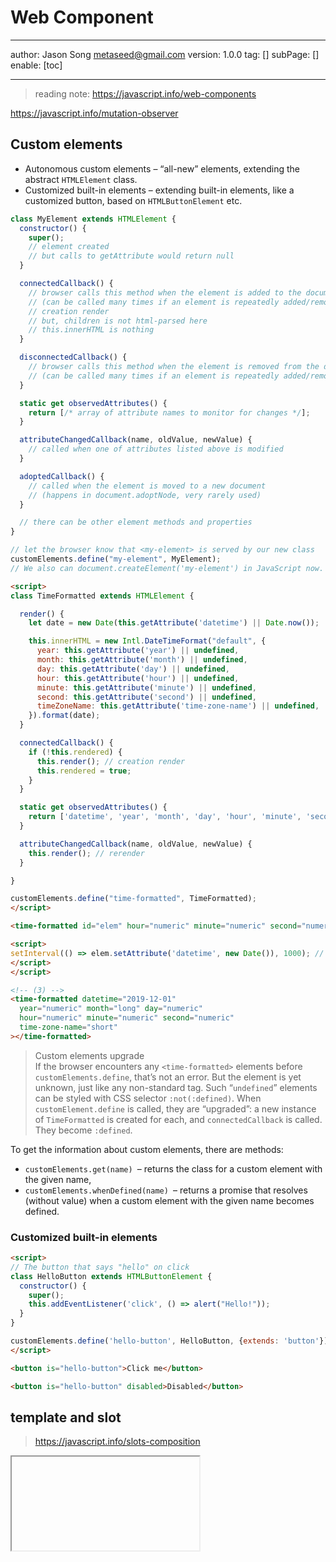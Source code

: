 # Web Component
---
author: Jason Song <metaseed@gmail.com>
version: 1.0.0
tag: []
subPage: []
enable: [toc]

---
> reading note: https://javascript.info/web-components

https://javascript.info/mutation-observer

## Custom elements
* Autonomous custom elements – “all-new” elements, extending the abstract `HTMLElement` class.
* Customized built-in elements – extending built-in elements, like a customized button, based on `HTMLButtonElement` etc.

```js
class MyElement extends HTMLElement {
  constructor() {
    super();
    // element created 
    // but calls to getAttribute would return null
  }

  connectedCallback() {
    // browser calls this method when the element is added to the document
    // (can be called many times if an element is repeatedly added/removed)
    // creation render
    // but, children is not html-parsed here
    // this.innerHTML is nothing
  }

  disconnectedCallback() {
    // browser calls this method when the element is removed from the document
    // (can be called many times if an element is repeatedly added/removed)
  }

  static get observedAttributes() {
    return [/* array of attribute names to monitor for changes */];
  }

  attributeChangedCallback(name, oldValue, newValue) {
    // called when one of attributes listed above is modified
  }

  adoptedCallback() {
    // called when the element is moved to a new document
    // (happens in document.adoptNode, very rarely used)
  }

  // there can be other element methods and properties
}

// let the browser know that <my-element> is served by our new class
customElements.define("my-element", MyElement);
// We also can document.createElement('my-element') in JavaScript now.
```

```html
<script>
class TimeFormatted extends HTMLElement {

  render() {
    let date = new Date(this.getAttribute('datetime') || Date.now());

    this.innerHTML = new Intl.DateTimeFormat("default", {
      year: this.getAttribute('year') || undefined,
      month: this.getAttribute('month') || undefined,
      day: this.getAttribute('day') || undefined,
      hour: this.getAttribute('hour') || undefined,
      minute: this.getAttribute('minute') || undefined,
      second: this.getAttribute('second') || undefined,
      timeZoneName: this.getAttribute('time-zone-name') || undefined,
    }).format(date);
  }

  connectedCallback() {
    if (!this.rendered) {
      this.render(); // creation render
      this.rendered = true;
    }
  }

  static get observedAttributes() {
    return ['datetime', 'year', 'month', 'day', 'hour', 'minute', 'second', 'time-zone-name'];
  }

  attributeChangedCallback(name, oldValue, newValue) { 
    this.render(); // rerender
  }

}

customElements.define("time-formatted", TimeFormatted);
</script>

<time-formatted id="elem" hour="numeric" minute="numeric" second="numeric"></time-formatted>

<script>
setInterval(() => elem.setAttribute('datetime', new Date()), 1000); // (5)
</script>
</script>

<!-- (3) -->
<time-formatted datetime="2019-12-01"
  year="numeric" month="long" day="numeric"
  hour="numeric" minute="numeric" second="numeric"
  time-zone-name="short"
></time-formatted>
```

> Custom elements upgrade    
If the browser encounters any `<time-formatted>` elements before `customElements.define`, that’s not an error. But the element is yet unknown, just like any non-standard tag.
Such “`undefined`” elements can be styled with CSS selector `:not(:defined)`.
When` customElement.define` is called, they are “upgraded”: a new instance of `TimeFormatted` is created for each, and `connectedCallback` is called. They become `:defined`.

To get the information about custom elements, there are methods:     
  * `customElements.get(name) `– returns the class for a custom element with the given name,
  * `customElements.whenDefined(name) `– returns a promise that resolves (without value) when a custom element with the given name becomes defined.
  
### Customized built-in elements
```html
<script>
// The button that says "hello" on click
class HelloButton extends HTMLButtonElement {
  constructor() {
    super();
    this.addEventListener('click', () => alert("Hello!"));
  }
}

customElements.define('hello-button', HelloButton, {extends: 'button'});
</script>

<button is="hello-button">Click me</button>

<button is="hello-button" disabled>Disabled</button>
```

## template and slot
> https://javascript.info/slots-composition
<iframe>
  <!DOCTYPE html>
  <html>
    <body>
<script>
customElements.define('user-card', class extends HTMLElement {
  connectedCallback() {
    this.attachShadow({mode: 'open'});
    this.shadowRoot.innerHTML = `
      <div>Name:
        <slot name="username"></slot>
      </div>
      <div>Birthday:
        <slot name="birthday"></slot>
      </div>
    `;
  }
});
</script>
<user-card>
  <span slot="username">John Smith</span>
  <span slot="birthday">01.01.2001</span>
</user-card>
    </body>
  </html>
  </iframe>